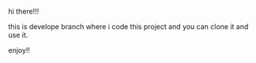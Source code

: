 hi there!!!


this is develope branch where i code this project and you can clone it and use it.

enjoy!!